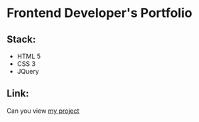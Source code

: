 # Frontend Developer's Portfolio

## Stack:
- HTML 5
- CSS 3
- JQuery

## Link:
Can you view [my project](https://fedorevgenievich.github.io/SpecTransPrev/)